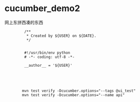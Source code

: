 # cucumber_demo2
网上东拼西凑的东西



             /**
              * Created by ${USER} on ${DATE}.  
              */
 
 
             #!/usr/bin/env python
             # -*- coding: utf-8 -*-

             __author__ = '${USER}'



 
 
            mvn test verify -Dcucumber.options="--tags @ui_test"
            mvn test verify -Dcucumber.options="--name api"